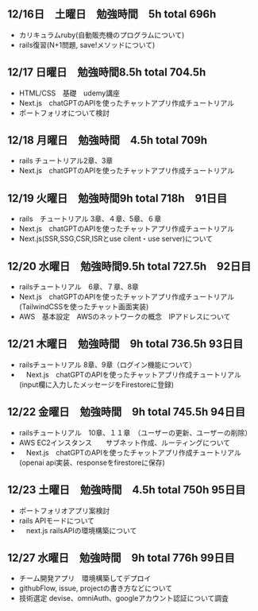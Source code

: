 ## 12/16日　土曜日　勉強時間　5h total 696h
- カリキュラムruby(自動販売機のプログラムについて)
- rails復習(N+1問題, save!メソッドについて)
## 12/17 日曜日　勉強時間8.5h total 704.5h
- HTML/CSS　基礎　udemy講座
- Next.js　chatGPTのAPIを使ったチャットアプリ作成チュートリアル
- ポートフォリオについて検討
## 12/18 月曜日　勉強時間　4.5h total 709h　
- rails チュートリアル2章、3章
- Next.js　chatGPTのAPIを使ったチャットアプリ作成チュートリアル
## 12/19 火曜日　勉強時間9h total 718h　91日目
- rails　チュートリアル 3章、４章、5章、６章
- Next.js　chatGPTのAPIを使ったチャットアプリ作成チュートリアル
- Next.js(SSR,SSG,CSR,ISRとuse cilent・use server)について
## 12/20 水曜日　勉強時間9.5h total 727.5h　92日目
- railsチュートリアル　6章、７章、8章
- Next.js　chatGPTのAPIを使ったチャットアプリ作成チュートリアル(TailwindCSSを使ったチャット画面実装)
- AWS　基本設定　AWSのネットワークの概念　IPアドレスについて
## 12/21 木曜日　勉強時間　9h total 736.5h 93日目
- railsチュートリアル 8章、9章（ログイン機能について）
- 　Next.js　chatGPTのAPIを使ったチャットアプリ作成チュートリアル(input欄に入力したメッセージをFirestoreに登録)
## 12/22 金曜日　勉強時間　9h total 745.5h 94日目　
- railsチュートリアル　10章、１１章　（ユーザーの更新、ユーザーの削除）
- AWS EC2インスタンス　　サブネット作成、ルーティングについて
- 　Next.js　chatGPTのAPIを使ったチャットアプリ作成チュートリアル(openai api実装、responseをfirestoreに保存)
## 12/23 土曜日　勉強時間　4.5h total 750h 95日目　
- ポートフォリオアプリ案検討
- rails APIモードについて
- 　next.js railsAPIの環境構築について
## 12/27 水曜日　勉強時間　9h total 776h 99日目
- チーム開発アプリ　環境構築してデプロイ
- githubFlow, issue, projectの書き方などについて
- 技術選定 devise、omniAuth、googleアカウント認証について調査
